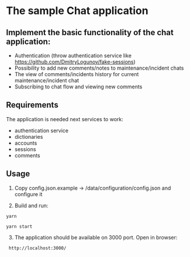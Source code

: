 # The sample Chat application

## Implement the basic functionality of the chat application:

 - Authentication (throw authentication service like https://github.com/DmitryLogunov/fake-sessions)
 - Possibility to add new comments/notes to maintenance/incident chats
 - The view of comments/incidents history for current  maintenance/incident chat
 - Subscribing to chat flow and viewing new comments

## Requirements

The application is needed next services to work:

 - authentication service
 - dictionaries
 - accounts
 - sessions
 - comments

## Usage

1. Copy config.json.example -> /data/configuration/config.json and configure it

2. Build and run:

```
yarn 

yarn start
```
3. The application should be available on 3000 port. Open in browser:

 ```
  http://localhost:3000/
 ```

